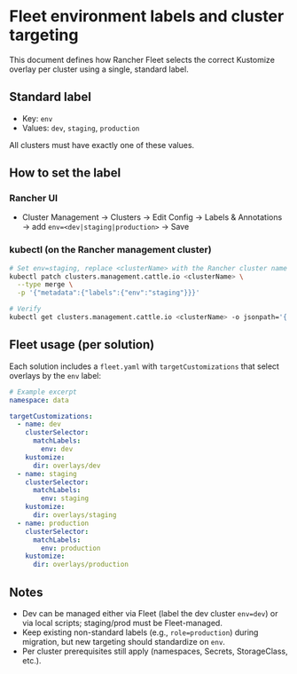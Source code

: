 # Fleet environment labels and cluster targeting

This document defines how Rancher Fleet selects the correct Kustomize overlay per cluster using a single, standard label.

## Standard label
- Key: `env`
- Values: `dev`, `staging`, `production`

All clusters must have exactly one of these values.

## How to set the label

### Rancher UI
- Cluster Management → Clusters → Edit Config → Labels & Annotations → add `env=<dev|staging|production>` → Save

### kubectl (on the Rancher management cluster)
```bash
# Set env=staging, replace <clusterName> with the Rancher cluster name
kubectl patch clusters.management.cattle.io <clusterName> \
  --type merge \
  -p '{"metadata":{"labels":{"env":"staging"}}}'

# Verify
kubectl get clusters.management.cattle.io <clusterName> -o jsonpath='{.metadata.labels.env}'
```

## Fleet usage (per solution)
Each solution includes a `fleet.yaml` with `targetCustomizations` that select overlays by the `env` label:

```yaml
# Example excerpt
namespace: data

targetCustomizations:
  - name: dev
    clusterSelector:
      matchLabels:
        env: dev
    kustomize:
      dir: overlays/dev
  - name: staging
    clusterSelector:
      matchLabels:
        env: staging
    kustomize:
      dir: overlays/staging
  - name: production
    clusterSelector:
      matchLabels:
        env: production
    kustomize:
      dir: overlays/production
```

## Notes
- Dev can be managed either via Fleet (label the dev cluster `env=dev`) or via local scripts; staging/prod must be Fleet-managed.
- Keep existing non-standard labels (e.g., `role=production`) during migration, but new targeting should standardize on `env`.
- Per cluster prerequisites still apply (namespaces, Secrets, StorageClass, etc.).
